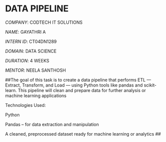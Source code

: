 # DATA PIPELINE

*COMPANY*: CODTECH IT SOLUTIONS

*NAME*: GAYATHRI A

*INTERN ID*: CT04DN1289

*DOMAIN*: DATA SCIENCE

*DURATION*: 4 WEEKS

*MENTOR*: NEELA SANTHOSH

##The goal of this task is to create a data pipeline that performs ETL — Extract, Transform, and Load — using Python tools like pandas and scikit-learn. This pipeline will clean and prepare data for further analysis or machine learning applications

Technologies Used:

Python

Pandas – for data extraction and manipulation

A cleaned, preprocessed dataset ready for machine learning or analytics ##
